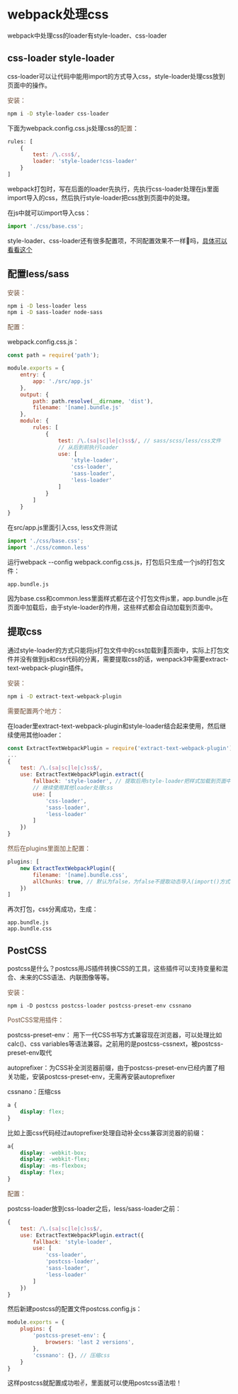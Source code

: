 # webpack处理css

webpack中处理css的loader有style-loader、css-loader

## css-loader style-loader

css-loader可以让代码中能用import的方式导入css，style-loader处理css放到页面中的操作。

<font color=#6f4e37>安装：</font>

```bash
npm i -D style-loader css-loader
```

下面为webpack.config.css.js处理css的<font color=#6f4e37>配置</font>：

```js
rules: [
    {
        test: /\.css$/,
        loader: 'style-loader!css-loader'
    }
]
```
webpack打包时，写在后面的loader先执行，先执行css-loader处理在js里面import导入的css，然后执行style-loader把css放到页面中的处理。

在js中就可以import导入css：

```js
import './css/base.css';
```

style-loader、css-loader还有很多配置项，不同配置效果不一样吗，[具体可以看看这个](https://blog.csdn.net/TyrionJ/article/details/79288287)

## 配置less/sass

<font color=#6f4e37>安装：</font>

```bash
npm i -D less-loader less
npm i -D sass-loader node-sass
```

<font color=#6f4e37>配置：</font>

webpack.config.css.js：

```js
const path = require('path');

module.exports = {
    entry: {
        app: './src/app.js'
    },
    output: {
        path: path.resolve(__dirname, 'dist'),
        filename: '[name].bundle.js'
    },
    module: {
        rules: [
            {
                test: /\.(sa|sc|le|c)ss$/, // sass/scss/less/css文件
                // 从后到前执行loader
                use: [
                    'style-loader',
                    'css-loader',
                    'sass-loader',
                    'less-loader'
                ]
            }
        ]
    }
}
```
在src/app.js里面引入css, less文件测试

```js
import './css/base.css';
import './css/common.less'
```
运行webpack --config webpack.config.css.js，打包后只生成一个js的打包文件：

```
app.bundle.js
```
因为base.css和common.less里面样式都在这个打包文件js里，app.bundle.js在页面中加载后，由于style-loader的作用，这些样式都会自动加载到页面中。

## 提取css

通过style-loader的方式只能将js打包文件中的css加载到页面中，实际上打包文件并没有做到js和css代码的分离，需要提取css的话，wenpack3中需要extract-text-webpack-plugin插件。

<font color=#6f4e37>安装：</font>

```bash
npm i -D extract-text-webpack-plugin
```

<font color=#6f4e37>需要配置两个地方：</font>

在loader里extract-text-webpack-plugin和style-loader结合起来使用，然后继续使用其他loader：

```js
const ExtractTextWebpackPlugin = require('extract-text-webpack-plugin');
...
{
    test: /\.(sa|sc|le|c)ss$/,
    use: ExtractTextWebpackPlugin.extract({
        fallback: 'style-loader', // 提取后用style-loader把样式加载到页面中
        // 继续使用其他loader处理css
        use: [
            'css-loader',
            'sass-loader',
            'less-loader'
        ]
    })
}
```

<font color=#6f4e37>然后在plugins里面加上配置：</font>

```js
plugins: [
    new ExtractTextWebpackPlugin({
        filename: '[name].bundle.css',
        allChunks: true, // 默认为false，为false不提取动态导入(import()方式)的模块的css文件
    })
]
```
再次打包，css分离成功，生成：

```
app.bundle.js
app.bundle.css
```

## PostCSS

postcss是什么？postcss用JS插件转换CSS的工具，这些插件可以支持变量和混合、未来的CSS语法、内联图像等等。

<font color=#6f4e37>安装：</font>

```
npm i -D postcss postcss-loader postcss-preset-env cssnano
```

<font color=#6f4e37>PostCSS常用插件：</font>

postcss-preset-env： 用下一代CSS书写方式兼容现在浏览器，可以处理比如calc()、css variables等语法兼容。之前用的是postcss-cssnext，被postcss-preset-env取代

autoprefixer：为CSS补全浏览器前缀，由于postcss-preset-env已经内置了相关功能，安装postcss-preset-env，无需再安装autoprefixer

cssnano：压缩css

```css
a {
    display: flex;
}
```
比如上面css代码经过autoprefixer处理自动补全css兼容浏览器的前缀：

```css
a{
    display: -webkit-box;
    display: -webkit-flex;
    display: -ms-flexbox;
    display: flex;
}
```

<font color=#6f4e37>配置：</font>

postcss-loader放到css-loader之后，less/sass-loader之前：

```js
{
    test: /\.(sa|sc|le|c)ss$/,
    use: ExtractTextWebpackPlugin.extract({
        fallback: 'style-loader', 
        use: [
            'css-loader',
            'postcss-loader',
            'sass-loader',
            'less-loader'
        ]
    })
}
```

然后新建postcss的配置文件postcss.config.js：

```js
module.exports = {
    plugins: {
        'postcss-preset-env': {
            browsers: 'last 2 versions',
        },
        'cssnano': {}, // 压缩css
    }
}
```
这样postcss就配置成功啦:v:，里面就可以使用postcss语法啦！

